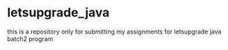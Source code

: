 # letsupgrade_java
this is a repository only for submitting my assignments for letsupgrade  java batch2 program

